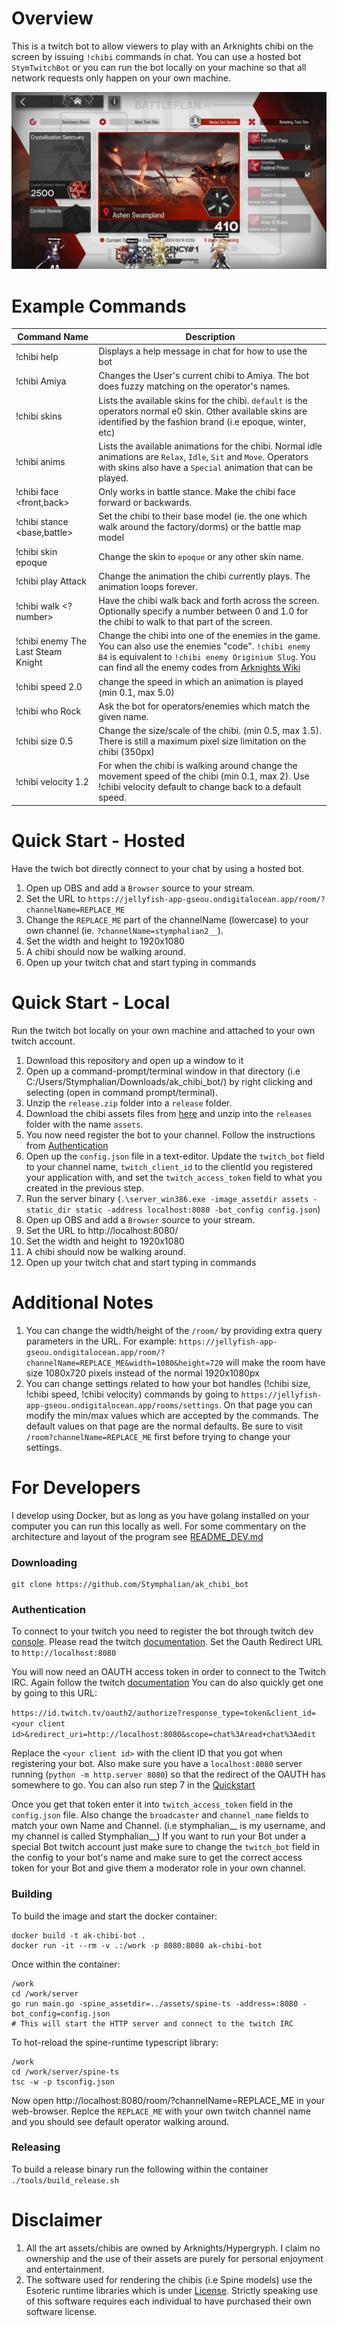 # Overview 
This is a twitch bot to allow viewers to play with an Arknights chibi on the screen by 
issuing `!chibi` commands in chat. You can use a hosted bot `StymTwitchBot` or you
can run the bot locally on your machine so that all network requests only happen
on your own machine.

![Demo Image](readme_assets/demo1.png)

# Example Commands
Command Name | Description
-----------|-----------------------
!chibi help | Displays a help message in chat for how to use the bot
!chibi Amiya | Changes the User's current chibi to Amiya. The bot does fuzzy matching on the operator's names.
!chibi skins | Lists the available skins for the chibi. `default` is the operators normal e0 skin. Other available skins are identified by the fashion brand (i.e epoque, winter, etc)
!chibi anims | Lists the available animations for the chibi. Normal idle animations are `Relax`, `Idle`, `Sit` and `Move`. Operators with skins also have a `Special` animation that can be played.
!chibi face <front,back> | Only works in battle stance. Make the chibi face forward or backwards.
!chibi stance <base,battle> | Set the chibi to their base model (ie. the one which walk around the factory/dorms) or the battle map model
!chibi skin epoque | Change the skin to `epoque` or any other skin name.
!chibi play Attack | Change the animation the chibi currently plays. The animation loops forever.
!chibi walk <?number> | Have the chibi walk back and forth across the screen. Optionally specify a number between 0 and 1.0 for the chibi to walk to that part of the screen.
!chibi enemy The Last Steam Knight | Change the chibi into one of the enemies in the game. You can also use the enemies "code". `!chibi enemy B4` is equivalent to `!chibi enemy Originium Slug`. You can find all the enemy codes from [Arknights Wiki](https://arknights.wiki.gg/wiki/Enemy/Normal)
!chibi speed 2.0 | change the speed in which an animation is played (min 0.1, max 5.0)
!chibi who Rock | Ask the bot for operators/enemies which match the given name.
!chibi size 0.5 | Change the size/scale of the chibi. (min 0.5, max 1.5). There is still a maximum pixel size limitation on the chibi (350px)
!chibi velocity 1.2 | For when the chibi is walking around change the movement speed of the chibi (min 0.1, max 2). Use !chibi velocity default to change back to a default speed.

# Quick Start - Hosted
Have the twich bot directly connect to your chat by using a hosted bot.
1. Open up OBS and add a `Browser` source to your stream.
2. Set the URL to `https://jellyfish-app-gseou.ondigitalocean.app/room/?channelName=REPLACE_ME`
3. Change the `REPLACE_ME` part of the channelName (lowercase) to your own channel (ie. `?channelName=stymphalian2__`). 
4. Set the width and height to 1920x1080
5. A chibi should now be walking around.
6. Open up your twitch chat and start typing in commands

# Quick Start - Local
Run the twitch bot locally on your own machine and attached to your own twitch account.

1. Download this repository and open up a window to it
2. Open up a command-prompt/terminal window in that directory (i.e C:/Users/Stymphalian/Downloads/ak_chibi_bot/)
by right clicking and selecting (open in command prompt/terminal).
3. Unzip the `release.zip` folder into a `release` folder.
4. Download the chibi assets files from [here](https://f002.backblazeb2.com/file/ak-gamedata/assets_20240805.zip) and unzip into the `releases` folder with the name `assets`.
5. You now need register the bot to your channel. Follow the instructions from [Authentication](#Authentication)
6. Open up the `config.json` file in a text-editor. Update the `twitch_bot` field to your channel name, `twitch_client_id` to the clientId you registered your application with, and set the `twitch_access_token` field to what you created in the previous step.
7. Run the server binary (`.\server_win386.exe -image_assetdir assets -static_dir static -address localhost:8080 -bot_config config.json`)
8. Open up OBS and add a `Browser` source to your stream.
9. Set the URL to http://localhost:8080/
10. Set the width and height to 1920x1080
11. A chibi should now be walking around.
12. Open up your twitch chat and start typing in commands

# Additional Notes
1. You can change the width/height of the `/room/` by providing extra query parameters in the URL.
   For example: `https://jellyfish-app-gseou.ondigitalocean.app/room/?channelName=REPLACE_ME&width=1080&height=720`
   will make the room have size 1080x720 pixels instead of the normal 1920x1080px
2. You can change settings related to how your bot handles (!chibi size, !chibi speed, !chibi velocity) commands by going to `https://jellyfish-app-gseou.ondigitalocean.app/rooms/settings`.
   On that page you can modify the min/max values which are accepted by the commands. The default values
   on that page are the normal defaults. Be sure to visit `/room?channelName=REPLACE_ME` first before
   trying to change your settings.

# For Developers
I develop using Docker, but as long as you have golang installed on your computer
you can run this locally as well. 
For some commentary on the architecture and layout of the program see [README_DEV.md](README_DEV.md)

### Downloading
```
git clone https://github.com/Stymphalian/ak_chibi_bot
```

### Authentication
To connect to your twitch you need to register the bot through twitch dev 
[console](https://dev.twitch.tv/console).
Please read the twitch [documentation](https://dev.twitch.tv/docs/authentication/register-app/).
Set the Oauth Redirect URL to `http://localhost:8080`

You will now need an OAUTH access token in order to connect to the Twitch IRC.
Again follow the twitch [documentation](https://dev.twitch.tv/docs/authentication/getting-tokens-oauth/#implicit-grant-flow )
You can do also quickly get one by going to this URL:

`https://id.twitch.tv/oauth2/authorize?response_type=token&client_id=<your client id>&redirect_uri=http://localhost:8080&scope=chat%3Aread+chat%3Aedit`

Replace the `<your client id>` with the client ID that you got when registering your bot.
Also make sure you have a `localhost:8080` server running (`python -m http.server 8080`)
so that the redirect of the OAUTH has somewhere to go. You can also run step 7 in the [Quickstart](#Quick-Start-Local)

Once you get that token enter it into `twitch_access_token` field in the `config.json` file.
Also change the `broadcaster` and `channel_name` fields to match your own Name and Channel.
(i.e stymphalian__ is my username, and my channel is called Stymphalian__)
If you want to run your Bot under a special Bot twitch account just make sure
to change the `twitch_bot` field in the config to your bot's name and make sure 
to get the correct access token for your Bot and give them a moderator role in your own channel.

### Building
To build the image and start the docker container:
```
docker build -t ak-chibi-bot .
docker run -it --rm -v .:/work -p 8080:8080 ak-chibi-bot
```

Once within the container:
```
/work
cd /work/server
go run main.go -spine_assetdir=../assets/spine-ts -address=:8080 -bot_config=config.json
# This will start the HTTP server and connect to the twitch IRC
```

To hot-reload the spine-runtime typescript library:
```
/work
cd /work/server/spine-ts
tsc -w -p tsconfig.json
```

Now open http://localhost:8080/room/?channelName=REPLACE_ME in your web-browser.
Replce the `REPLACE_ME` with your own twitch channel name and you should see 
default operator walking around.

### Releasing
To build a release binary run the following within the container `./tools/build_release.sh`

# Disclaimer
1. All the art assets/chibis are owned by Arknights/Hypergryph. I claim no ownership and
the use of their assets are purely for personal enjoyment and entertainment.
2. The software used for rendering the chibis (i.e Spine models) use the Esoteric 
runtime libraries which is under [License](http://esotericsoftware.com/spine-editor-license). 
Strictly speaking use of this software requires each individual to have purchased
their own software license.